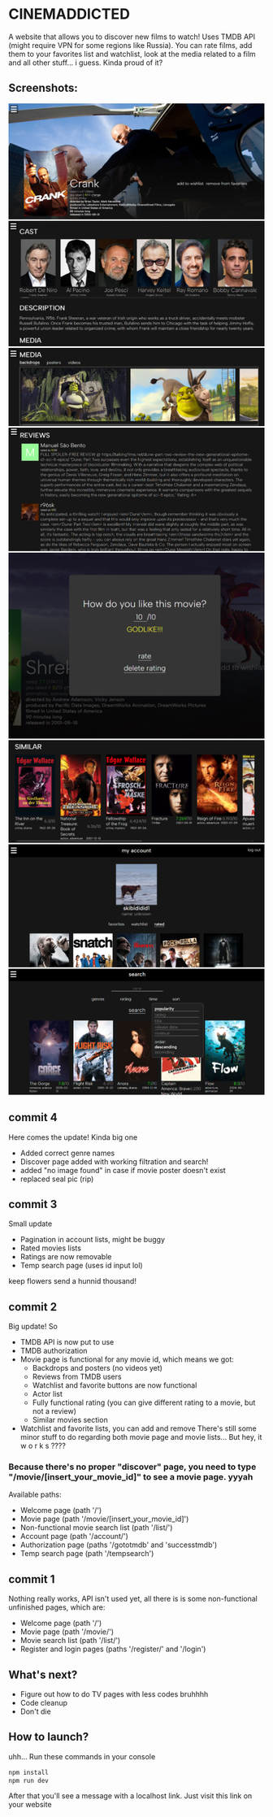 # CINEMADDICTED

A website that allows you to discover new films to watch! Uses TMDB API (might require VPN for some regions like Russia). You can rate films, add them to your favorites list and watchlist, look at the media related to a film and all other stuff... i guess. Kinda proud of it?
## Screenshots:
![movie main page](screenshots/front_movie_page.png)
![actors](screenshots/actor_info.png)
![media](screenshots/media.png)
![reviews](screenshots/reviews.png)
![rate](screenshots/rate.png)
![similar](screenshots/similar.png)
![account](screenshots/account.png)
![discover](screenshots/discover.png)

## commit 4
Here comes the update! Kinda big one
- Added correct genre names
- Discover page added with working filtration and search!
- added "no image found" in case if movie poster doesn't exist
- replaced seal pic (rip)

## commit 3
Small update
- Pagination in account lists, might be buggy
- Rated movies lists
- Ratings are now removable
- Temp search page (uses id input lol)

keep flowers send a hunnid thousand!

## commit 2
Big update! So
- TMDB API is now put to use
- TMDB authorization
- Movie page is functional for any movie id, which means we got:
    - Backdrops and posters (no videos yet)
    - Reviews from TMDB users
    - Watchlist and favorite buttons are now functional
    - Actor list
    - Fully functional rating (you can give different rating to a movie, but not a review)
    - Similar movies section
- Watchlist and favorite lists, you can add and remove 
There's still some minor stuff to do regarding both movie page and movie lists... But hey, it w o r k s ???? 
### Because there's no proper "discover" page, you need to type "/movie/[insert_your_movie_id]" to see a movie page. yyyah
Available paths:
- Welcome page (path '/')
- Movie page (path '/movie/[insert_your_movie_id]')
- Non-functional movie search list (path '/list/')
- Account page (path '/account/')
- Authorization page (paths '/gototmdb' and 'successtmdb')
- Temp search page (path '/tempsearch')

## commit 1
Nothing really works, API isn't used yet, all there is is some non-functional unfinished pages, which are:
- Welcome page (path '/')
- Movie page (path '/movie/')
- Movie search list (path '/list/')
- Register and login pages (paths '/register/' and '/login')

## What's next?
- Figure out how to do TV pages with less codes bruhhhh
- Code cleanup
- Don't die

## How to launch?
uhh... Run these commands in your console
```
npm install
npm run dev
```
After that you'll see a message with a localhost link. Just visit this link on your website
